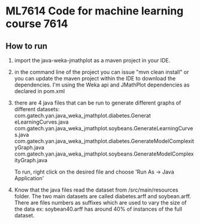#  ML7614 Code for machine learning course 7614

## How to run
 1. import the java-weka-jmathplot as a maven project in your IDE.
 2. in the command line of the project you can issue "mvn clean install" or you can update the maven project within the IDE to download the dependencies.   I'm using the Weka api and JMathPlot dependencies as declared in pom.xml
 3. there are 4 java files that can be run to generate different graphs of different datasets:
		com.gatech.yan.java_weka_jmathplot.diabetes.Generat eLearningCurves.java
		com.gatech.yan.java_weka_jmathplot.soybeans.GenerateLearningCurves.java
		com.gatech.yan.java_weka_jmathplot.diabetes.GenerateModelComplexityGraph.java
		com.gatech.yan.java_weka_jmathplot.soybeans.GenerateModelComplexityGraph.java

    To run, right click on the desired file and choose 'Run As -> Java Application'
	
4.  Know that the java files read the dataset from /src/main/resources folder.  The two main datasets are called diabetes.arff and soybean.arff.  There are files numbers as suffixes which are used to vary the size of the data ex: soybean40.arff has around 40% of instances of the full dataset.
